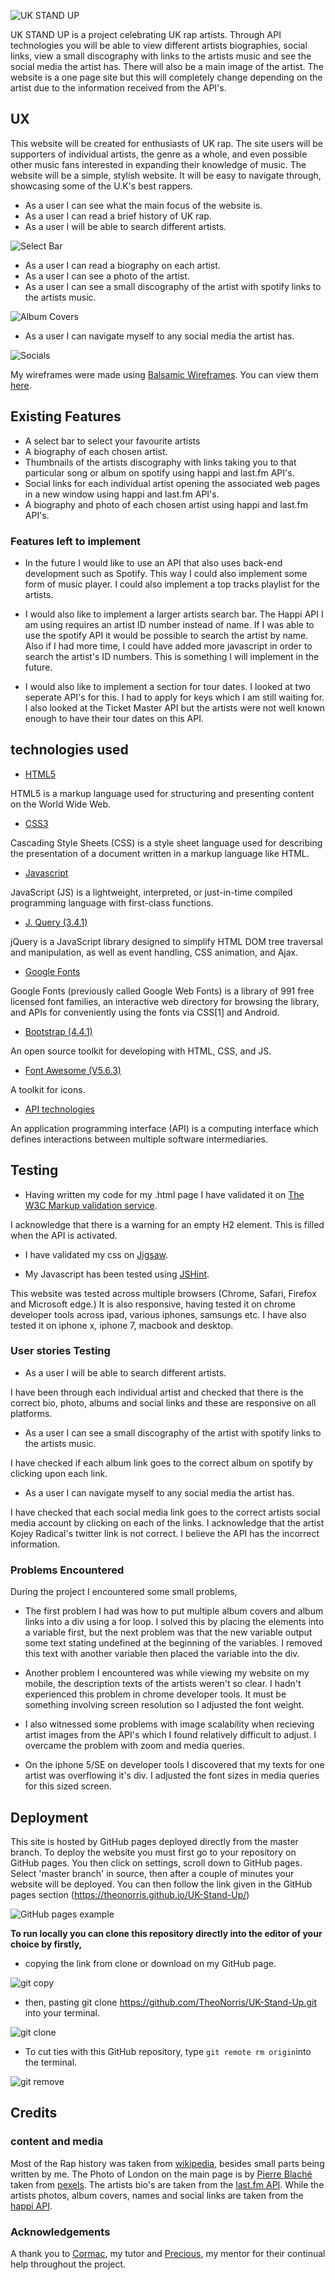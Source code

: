 ![UK STAND UP](/readme-documents/uk-stand-up-head.png)

UK STAND UP is a project celebrating UK rap artists. Through API technologies you will be able to view different artists biographies, social links, 
view a small discography with links to the artists music and see the social media the artist has. There will also be a main image of the artist.
The website is a one page site but this will completely change depending on the artist due to the information received from the API's.

 ## UX

 This website will be created for enthusiasts of UK rap. The site users will be supporters of individual artists, the genre as a whole,
 and even possible other music fans interested in expanding their knowledge of music. The website will be a simple, stylish website. It will be easy to navigate
 through, showcasing some of the U.K's best rappers.

 * As a user I can see what the main focus of the website is.
 * As a user I can read a brief history of UK rap.
 * As a user I will be able to search different artists.

 ![Select Bar](/readme-documents/select-bar.png)

 * As a user I can read a biography on each artist.
 * As a user I can see a photo of the artist.
 * As a user I can see a small discography of the artist with spotify links to the artists music.

 ![Album Covers](/readme-documents/album-covers.png)

 * As a user I can navigate myself to any social media the artist has.
 
 ![Socials](/readme-documents/socials.png)
 
My wireframes were made using [Balsamic Wireframes](https://balsamiq.com/?gclid=CjwKCAjw_qb3BRAVEiwAvwq6VoxJmpo6YvKPm4Qr_cVEjXzA8ve5qDOPE7VZbqIWtsFXiAf3okxfpxoCWF0QAvD_BwE). You can view them [here](/wireframes/uk-wireframes.pdf).

## Existing Features

 * A select bar to select your favourite artists
 * A biography of each chosen artist.
 * Thumbnails of the artists discography with links taking you to that particular song or album on spotify using happi and last.fm API's.
 * Social links for each individual artist opening the associated web pages in a new window using happi and last.fm API's.
 * A biography and photo of each chosen artist using happi and last.fm API's.

 ### Features left to implement

* In the future I would like to use an API that also uses back-end development such as Spotify. This way I could also implement some form of music player. 
I could also implement a top tracks playlist for the artists.

* I would also like to implement a larger artists search bar. The Happi API I am using requires an artist ID number instead of name. If I was able to use the spotify API it would be possible to search the artist by name. 
Also if I had more time, I could have added more javascript in order to search the artist's ID numbers. This is something I will implement in the future.

* I would also like to implement a section for tour dates. I looked at two seperate API's for this. I had to apply for keys which I am still waiting for. 
I also looked at the Ticket Master API but the artists were not well known enough to have their tour dates on this API.
 
## technologies used

* [HTML5](https://en.wikipedia.org/wiki/HTML5)

HTML5 is a markup language used for structuring and presenting content on the World Wide Web.

* [CSS3](https://en.wikipedia.org/wiki/Cascading_Style_Sheets)

Cascading Style Sheets (CSS) is a style sheet language used for describing the presentation of a document written in a markup language like HTML.

* [Javascript](https://en.wikipedia.org/wiki/JavaScript)

JavaScript (JS) is a lightweight, interpreted, or just-in-time compiled programming language with first-class functions.

* [J. Query (3.4.1)](https://jquery.com/download/)

jQuery is a JavaScript library designed to simplify HTML DOM tree traversal and manipulation, as well as event handling, CSS animation, and Ajax.

* [Google Fonts](https://fonts.google.com/)

Google Fonts (previously called Google Web Fonts) is a library of 991 free licensed font families, an interactive web directory for browsing the library, 
and APIs for conveniently using the fonts via CSS[1] and Android.

* [Bootstrap (4.4.1)](https://getbootstrap.com/)

An open source toolkit for developing with HTML, CSS, and JS.

* [Font Awesome (V5.6.3)](https://fontawesome.com/)

A toolkit for icons.

* [API technologies](https://en.wikipedia.org/wiki/Application_programming_interface)

An application programming interface (API) is a computing interface which defines interactions between multiple software intermediaries.

## Testing

* Having written my code for my .html page I have validated it on [The W3C Markup validation service](https://validator.w3.org/). 

I acknowledge that there is a warning for an empty H2 element. This is filled when the API is activated.

* I have validated my css on [Jigsaw](https://jigsaw.w3.org/css-validator/). 

* My Javascript has been tested using [JSHint](https://jshint.com/).

This website was tested across multiple browsers (Chrome, Safari, Firefox and Microsoft edge.) It is also responsive, 
having tested it on chrome developer tools across ipad, various iphones, samsungs etc. I have also tested it on iphone x, iphone 7, macbook and desktop.

### User stories Testing

* As a user I will be able to search different artists.

I have been through each individual artist and checked that there is the correct bio, 
photo, albums and social links and these are responsive on all platforms.

* As a user I can see a small discography of the artist with spotify links to the artists music.

I have checked if each album link goes to the correct album on spotify by clicking upon each link.

* As a user I can navigate myself to any social media the artist has.

I have checked that each social media link goes to the correct artists social media account by clicking on each of the links.
 I acknowledge that the artist Kojey Radical's twitter link is not correct. I believe the API has the incorrect information.

### Problems Encountered

During the project I encountered some small problems,

* The first problem I had was how to put multiple album covers and album links into a div using a for loop.
 I solved this by placing the elements into a variable first, but the next problem was that the new variable output some text stating undefined at the beginning of the variables. 
 I removed this text with another variable then placed the variable into the div.

* Another problem I encountered was while viewing my website on my mobile, the description texts of the artists weren't so clear.
 I hadn't experienced this problem in chrome developer tools. It must be something involving screen resolution so I adjusted the font weight.

* I also witnessed some problems with image scalability when recieving artist images from the API's which I found relatively difficult to adjust. 
I overcame the problem with zoom and media queries.

* On the iphone 5/SE on developer tools I discovered that my texts for one artist was overflowing it's div. 
I adjusted the font sizes in media queries for this sized screen.

## Deployment

This site is hosted by GitHub pages deployed directly from the master branch. To deploy the website you must first go to your repository on 
GitHub pages. You then click on settings, scroll down to GitHub pages. Select 'master branch' in source, then after a couple of minutes your website
will be deployed. You can then follow the link given in the GitHub pages section (https://theonorris.github.io/UK-Stand-Up/)

![GitHub pages example](/readme-documents/github-pages-example.png)

**To run locally you can clone this repository directly into the editor of your choice by firstly,**

* copying the link from clone or download on my GitHub page.

![git copy](/readme-documents/gitclone-example.png)

* then, pasting git clone https://github.com/TheoNorris/UK-Stand-Up.git into your terminal.

![git clone](/readme-documents/gitclone.png)

* To cut ties with this GitHub repository, type `git remote rm origin`into the terminal.

![git remove](/readme-documents/git-remove.png)

## Credits

### content and media

Most of the Rap history was taken from [wikipedia](https://en.wikipedia.org/wiki/British_hip_hop#:~:text=The%20first%20UK%20record%20label,acts%20was%20founded%20in%201986.&text=Music%20of%20Life%20was%20swiftly,through%20in%20his%20vocal%20style.),
besides small parts being written by me. The Photo of London on the main page is by [Pierre Blaché](https://www.instagram.com/pierre9x6/) taken from [pexels](https://www.pexels.com/).
The artists bio's are taken from the [last.fm API](https://www.last.fm/api/). While the artists photos, album covers, names and social links are taken from the [happi API](https://happi.dev/docs/music).

### Acknowledgements

A thank you to [Cormac](https://github.com/armedcor), my tutor and [Precious](https://github.com/precious-ijege), my mentor for their continual help throughout the project.